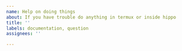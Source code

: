 ```yaml
---
name: Help on doing things
about: If you have trouble do anything in termux or inside hippo
title: ''
labels: documentation, question
assignees: ''

---
```



